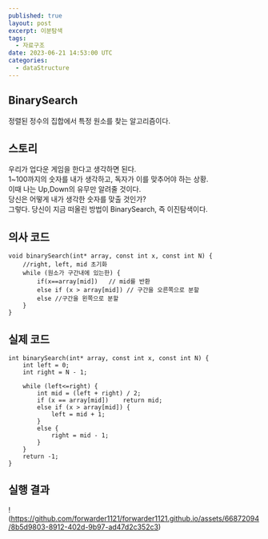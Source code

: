 ```yaml
---
published: true
layout: post
excerpt: 이분탐색
tags:
  - 자료구조
date: 2023-06-21 14:53:00 UTC
categories:
  - dataStructure
---
```

## BinarySearch 

정렬된 정수의 집합에서 특정 원소를 찾는 알고리즘이다.

## 스토리

우리가 업다운 게임을 한다고 생각하면 된다.  
1~100까지의 숫자를 내가 생각하고, 독자가 이를 맞추어야 하는 상황.  
이때 나는 Up,Down의 유무만 알려줄 것이다.  
당신은 어떻게 내가 생각한 숫자를 맞출 것인가?  
그렇다. 당신이 지금 떠올린 방법이 BinarySearch, 즉 이진탐색이다.  

## 의사 코드

```
void binarySearch(int* array, const int x, const int N) {
	//right, left, mid 초기화
	while (원소가 구간내에 있는한) {
		if(x==array[mid])   // mid를 반환
		else if (x > array[mid]) // 구간을 오른쪽으로 분할
		else //구간을 왼쪽으로 분할
	}
}
```

## 실제 코드

```
int binarySearch(int* array, const int x, const int N) {
	int left = 0;
	int right = N - 1;
	
	while (left<=right) {
		int mid = (left + right) / 2;
		if (x == array[mid])	return mid;
		else if (x > array[mid]) {
			left = mid + 1;
		}
		else {
			right = mid - 1;
		}
	}
	return -1;
}
```

## 실행 결과
!(https://github.com/forwarder1121/forwarder1121.github.io/assets/66872094/8b5d9803-8912-402d-9b97-ad47d2c352c3)
